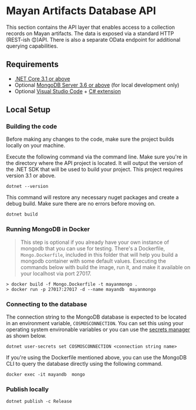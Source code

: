 # Mayan Artifacts Database API
This section contains the API layer that enables access to a collection records on Mayan artifacts. The data is exposed via a standard HTTP (REST-ish 😊)API. There is also a separate OData endpoint for additional querying capabilities.

## Requirements
- [.NET Core 3.1 or above](https://dotnet.microsoft.com/download/dotnet-core)
- Optional [MongoDB Server 3.6 or above](https://www.mongodb.com/download-center/community) (for local development only)
- Optional [Visual Studio Code](https://code.visualstudio.com) + [C# extension](https://marketplace.visualstudio.com/items?itemName=ms-dotnettools.csharp)

## Local Setup

### Building the code
Before making any changes to the code, make sure the project builds locally on your machine.

Execute the following command via the command line. Make sure you're in the directory where the API project is located. It will output the version of the .NET SDK that will be used to build your project. This project requires version 3.1 or above.

```shell
dotnet --version
```

 This command will restore any necessary nuget packages and create a debug build. Make sure there are no errors before moving on.

```shell
dotnet build
```
### Running MongoDB in Docker
> This step is optional if you already have your own instance of mongodb that you can use for testing.
There's a Dockerfile, `Mongo.Dockerfile`, included in this folder that will help you build a mongodb container with some default values. Executing the commands below with build the image, run it, and make it available on your localhost via port 27017.

```shell
> docker build -f Mongo.Dockerfile -t mayanmongo .
> docker run -p 27017:27017 -d --name mayandb  mayanmongo
```

### Connecting to the database
The connection string to the MongoDB database is expected to be located in an environment variable, `COSMOSCONNECTION`. You can set this using your operating system environable variables or you can use the [secrets manager](https://docs.microsoft.com/aspnet/core/security/app-secrets) as shown below.

```shell
dotnet user-secrets set COSMOSCONNECTION <connection string name>
```

If you're using the Dockerfile mentioned above, you can use the MongoDB CLI to query the database directly using the following command.

```shell
docker exec -it mayandb  mongo
```

### Publish locally
```shell
dotnet publish -c Release
```